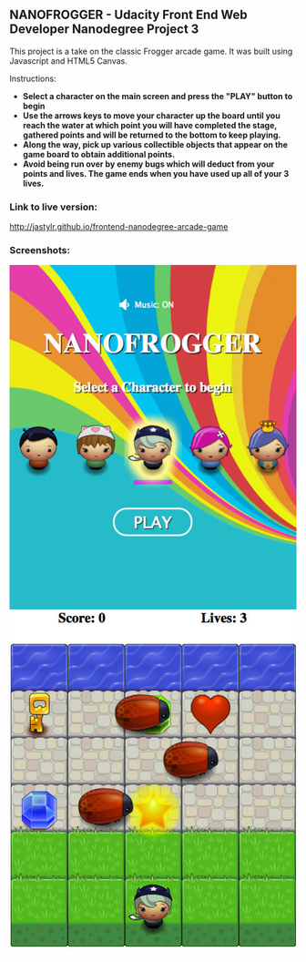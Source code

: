 ## NANOFROGGER - Udacity Front End Web Developer Nanodegree Project 3

This project is a take on the classic Frogger arcade game. It was built using Javascript and HTML5 Canvas.

Instructions:

- **Select a character on the main screen and press the "PLAY" button to begin**
- **Use the arrows keys to move your character up the board until you reach the water at which point you will have completed the stage, gathered points and will be returned to the bottom to keep playing.** 
- **Along the way, pick up various collectible objects that appear on the game board to obtain additional points.**
- **Avoid being run over by enemy bugs which will deduct from your points and lives. The game ends when you have used up all of your 3 lives.**

### Link to live version:

http://jastylr.github.io/frontend-nanodegree-arcade-game

### Screenshots:

![](/images/screenshot-01.jpg?raw=true)
![](/images/screenshot-02.jpg?raw=true)